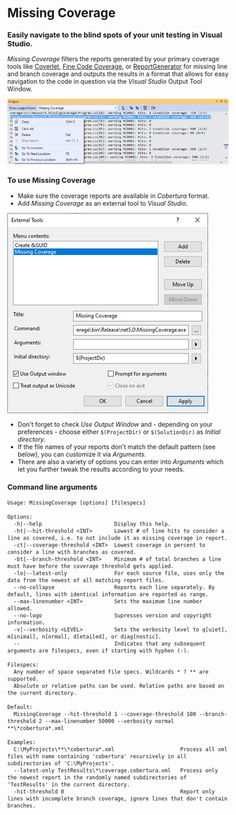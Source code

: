 # Missing Coverage
### Easily navigate to the blind spots of your unit testing in Visual Studio.

*Missing Coverage* filters the reports generated by your primary coverage tools like [Coverlet](https://github.com/coverlet-coverage/coverlet), [Fine Code Coverage](https://github.com/FortuneN/FineCodeCoverage), or [ReportGenerator](https://github.com/danielpalme/ReportGenerator) for missing line and branch coverage and outputs the results in a format that allows for easy navigation to the code in question via the *Visual Studio* Output Tool Window.

![](assets/VStudio_OutputWindow.png)

### To use Missing Coverage
- Make sure the coverage reports are available in *Cobertura* format.
- Add *Missing Coverage* as an external tool to *Visual Studio*.

![](assets/VStudio_ExternalTools.png)

- Don't forget to check *Use Output Window* and - depending on your preferences - choose either `$(ProjectDir)` or `$(SolutionDir)` as *Initial directory*.
- If the file names of your reports don't match the default pattern (see below), you can customize it via *Arguments*.
- There are also a variety of options you can enter into *Arguments* which let you further tweak the results according to your needs.

### Command line arguments
```
Usage: MissingCoverage [options] [filespecs]

Options:
  -h|--help                       Display this help.
  -ht|--hit-threshold <INT>       Lowest # of line hits to consider a line as covered, i.e. to not include it as missing coverage in report.
  -ct|--coverage-threshold <INT>  Lowest coverage in percent to consider a line with branches as covered.
  -bt|--branch-threshold <INT>    Minimum # of total branches a line must have before the coverage threshold gets applied.
  -lo|--latest-only               For each source file, uses only the data from the newest of all matching report files.
  --no-collapse                   Reports each line separately. By default, lines with identical information are reported as range.
  --max-linenumber <INT>          Sets the maximum line number allowed.
  --no-logo                       Supresses version and copyright information.
  -v|--verbosity <LEVEL>          Sets the verbosity level to q[uiet], m[inimal], n[ormal], d[etailed], or diag[nostic].
  --                              Indicates that any subsequent arguments are filespecs, even if starting with hyphen (-).

Filespecs:
  Any number of space separated file specs. Wildcards * ? ** are supported.
  Absolute or relative paths can be used. Relative paths are based on the current directory.

Default:
  MissingCoverage --hit-threshold 1 --coverage-threshold 100 --branch-threshold 2 --max-linenumber 50000 --verbosity normal **\*cobertura*.xml

Examples:
  C:\MyProjects\**\*cobertura*.xml                     Process all xml files with name containing 'cobertura' recursively in all subdirectories of 'C:\MyProjects'.
  --latest-only TestResults\*\coverage.cobertura.xml   Process only the newest report in the randomly named subdirectories of 'TestResults' in the current directory.
  -hit-threshold 0                                     Report only lines with incomplete branch coverage, ignore lines that don't contain branches.
```
